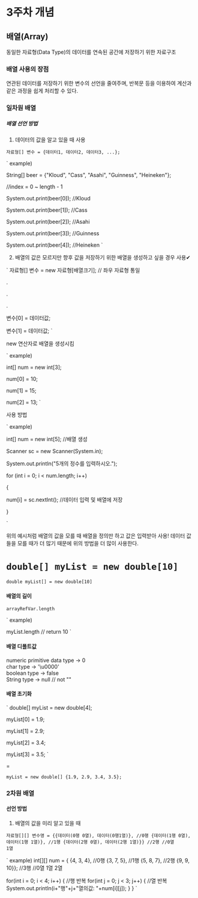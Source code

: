 # 3주차 개념
## 배열(Array)
동일한 자료형(Data Type)의 데이터를 연속된 공간에 저장하기 위한 자료구조

### 배열 사용의 장점
연관된 데이터를 저장하기 위한 변수의 선언을 줄여주며, 반복문 등을 이용하여 계산과 같은 과정을 쉽게 처리할 수 있다.


### 일차원 배열
##### 배열 선언 방법

1) 데이터의 값을 알고 있을 때 사용

`
자료형[] 변수 = {데이터1, 데이터2, 데이터3, ...};
`


`
example)

String[] beer = {"Kloud", "Cass", "Asahi", "Guinness", "Heineken"};

//index = 0 ~ length - 1

System.out.print(beer[0]); //Kloud

System.out.print(beer[1]); //Cass

System.out.print(beer[2]); //Asahi

System.out.print(beer[3]); //Guinness

System.out.print(beer[4]); //Heineken
`


2) 배열의 값은 모르지만 향후 값을 저장하기 위한 배열을 생성하고 싶을 경우 사용✔


`
자료형[] 변수 = new 자료형[배열크기]; // 좌우 자료형 통일

.

.

.

변수[0] = 데이터값;

변수[1] = 데이터값;
`


new 연산자로 배열을 생성시킴


`
example)

int[] num = new int[3];

num[0] = 10;

num[1] = 15;

num[2] = 13;
`


사용 방법


`
example)

int[] num = new int[5]; //배열 생성

Scanner sc = new Scanner(System.in);

System.out.println("5개의 정수를 입력하시오.");

for (int i = 0; i < num.length; i++)

{

num[i] = sc.nextInt(); //데이터 입력 및 배열에 저장

}

`


위의 예시처럼 배열의 값을 모를 때 배열을 정의만 하고 값은 입력받아 사용!
데이터 값들을 모를 때가 더 많기 때문에 위의 방법을 더 많이 사용한다.


`double[] myList = new double[10]`
=
`double myList[] = new double[10]`



#### 배열의 길이


`
arrayRefVar.length
`


`
example)

myList.length // return 10
`


#### 배열 디폴트값


numeric primitive data type -> 0 <br>
char type -> '\u0000' <br>
boolean type -> false <br>
String type -> null // not ""


#### 배열 초기화

`
double[] myList = new double[4];

myList[0] = 1.9;

myList[1] = 2.9;

myList[2] = 3.4;

myList[3] = 3.5;
`

=

`
myList = new double[] {1.9, 2.9, 3.4, 3.5};
`


### 2차원 배열

#### 선언 방법

1) 배열의 값을 미리 알고 있을 때

`
자료형[][] 변수명 = {{데이터(0행 0열), 데이터(0행1열)}, //0행
			{데이터(1행 0열), 데이터(1행 1열)}, //1행
			{데이터(2행 0열), 데이터(2행 1열)}} //2행
        		//0열              1열
`


`
example)
int[][] num = { {4, 3, 4}, //0행
                {3, 7, 5}, //1행
                {5, 8, 7}, //2행
                {9, 9, 10}}; //3행
               //0열 1열 2열
               
for(int i = 0; i < 4; i++) { //행 반복
  for(int j = 0; j < 3; j++) { //열 반복
    System.out.println(i+"행"+j+"열의값: "+num[i][j]);
  }
}
`
